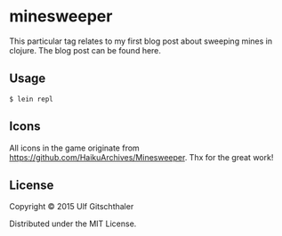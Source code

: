 # minesweeper

This particular tag relates to my first blog post about sweeping mines in clojure. The blog post can be found here.

## Usage

    $ lein repl

## Icons
All icons in the game originate from https://github.com/HaikuArchives/Minesweeper. Thx for the great work!

## License

Copyright © 2015 Ulf Gitschthaler

Distributed under the MIT License.
